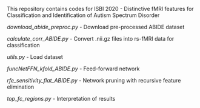 This repository contains codes for ISBI 2020 - Distinctive fMRI features for Classification and Identification of Autism Spectrum Disorder

*download_abide_preproc.py* - Download pre-processed ABIDE dataset

*calculate_corr_ABIDE.py* - Convert .nii.gz files into rs-fMRI data for classification

*utils.py* - Load dataset

*funcNetFFN_kfold_ABIDE.py* - Feed-forward network

*rfe_sensitivity_flat_ABIDE.py* - Network pruning with recursive feature elimination

*top_fc_regions.py* - Interpretation of results
